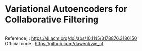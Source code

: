 # Variational Autoencoders for Collaborative Filtering
\
Reference\;\;: https://dl.acm.org/doi/abs/10.1145/3178876.3186150
\
Official code : https://github.com/dawenl/vae_cf
